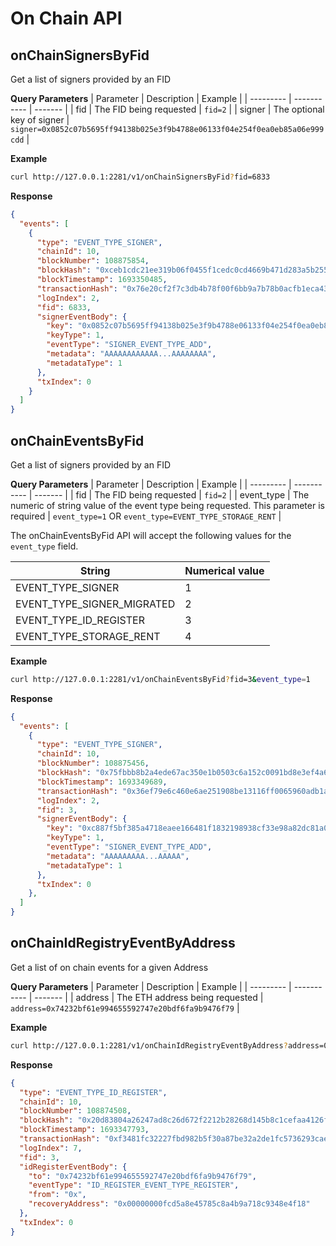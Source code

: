 

# On Chain API


## onChainSignersByFid
Get a list of signers provided by an FID 

**Query Parameters**
| Parameter | Description | Example |
| --------- | ----------- | ------- |
| fid | The FID being requested | `fid=2` |
| signer | The optional key of signer  | `signer=0x0852c07b5695ff94138b025e3f9b4788e06133f04e254f0ea0eb85a06e999cdd` |


**Example**
```bash
curl http://127.0.0.1:2281/v1/onChainSignersByFid?fid=6833
```


**Response**
```json
{
  "events": [
    {
      "type": "EVENT_TYPE_SIGNER",
      "chainId": 10,
      "blockNumber": 108875854,
      "blockHash": "0xceb1cdc21ee319b06f0455f1cedc0cd4669b471d283a5b2550b65aba0e0c1af0",
      "blockTimestamp": 1693350485,
      "transactionHash": "0x76e20cf2f7c3db4b78f00f6bb9a7b78b0acfb1eca4348c1f4b5819da66eb2bee",
      "logIndex": 2,
      "fid": 6833,
      "signerEventBody": {
        "key": "0x0852c07b5695ff94138b025e3f9b4788e06133f04e254f0ea0eb85a06e999cdd",
        "keyType": 1,
        "eventType": "SIGNER_EVENT_TYPE_ADD",
        "metadata": "AAAAAAAAAAAA...AAAAAAAA",
        "metadataType": 1
      },
      "txIndex": 0
    }
  ]
}
```



## onChainEventsByFid
Get a list of signers provided by an FID 

**Query Parameters**
| Parameter | Description | Example |
| --------- | ----------- | ------- |
| fid | The FID being requested | `fid=2` |
| event_type | The numeric of string value of the event type being requested. This parameter is required  | `event_type=1` OR `event_type=EVENT_TYPE_STORAGE_RENT` |


The onChainEventsByFid API will accept the following values for the `event_type` field. 

| String | Numerical value | 
| ------ | --------------- | 
| EVENT_TYPE_SIGNER | 1 |
| EVENT_TYPE_SIGNER_MIGRATED | 2 |
| EVENT_TYPE_ID_REGISTER | 3 |
| EVENT_TYPE_STORAGE_RENT | 4 |

**Example**
```bash
curl http://127.0.0.1:2281/v1/onChainEventsByFid?fid=3&event_type=1
```


**Response**
```json
{
  "events": [
    {
      "type": "EVENT_TYPE_SIGNER",
      "chainId": 10,
      "blockNumber": 108875456,
      "blockHash": "0x75fbbb8b2a4ede67ac350e1b0503c6a152c0091bd8e3ef4a6927d58e088eae28",
      "blockTimestamp": 1693349689,
      "transactionHash": "0x36ef79e6c460e6ae251908be13116ff0065960adb1ae032b4cc65a8352f28952",
      "logIndex": 2,
      "fid": 3,
      "signerEventBody": {
        "key": "0xc887f5bf385a4718eaee166481f1832198938cf33e98a82dc81a0b4b81ffe33d",
        "keyType": 1,
        "eventType": "SIGNER_EVENT_TYPE_ADD",
        "metadata": "AAAAAAAAA...AAAAA",
        "metadataType": 1
      },
      "txIndex": 0
    },
  ]
}
```


## onChainIdRegistryEventByAddress
Get a list of on chain events for a given Address

**Query Parameters**
| Parameter | Description | Example |
| --------- | ----------- | ------- |
| address | The ETH address being requested  | `address=0x74232bf61e994655592747e20bdf6fa9b9476f79` |


**Example**
```bash
curl http://127.0.0.1:2281/v1/onChainIdRegistryEventByAddress?address=0x74232bf61e994655592747e20bdf6fa9b9476f79
```


**Response**
```json
{
  "type": "EVENT_TYPE_ID_REGISTER",
  "chainId": 10,
  "blockNumber": 108874508,
  "blockHash": "0x20d83804a26247ad8c26d672f2212b28268d145b8c1cefaa4126f7768f46682e",
  "blockTimestamp": 1693347793,
  "transactionHash": "0xf3481fc32227fbd982b5f30a87be32a2de1fc5736293cae7c3f169da48c3e764",
  "logIndex": 7,
  "fid": 3,
  "idRegisterEventBody": {
    "to": "0x74232bf61e994655592747e20bdf6fa9b9476f79",
    "eventType": "ID_REGISTER_EVENT_TYPE_REGISTER",
    "from": "0x",
    "recoveryAddress": "0x00000000fcd5a8e45785c8a4b9a718c9348e4f18"
  },
  "txIndex": 0
}
```
